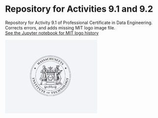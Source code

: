 # Repository for Activities 9.1 and 9.2
Repository for Activity 9.1 of  Professional Certificate in Data Engineering. 
Corrects errors, and adds missing MIT logo image file.  
[See the Jupyter notebook for MIT logo history](./MIT.ipynb)

<img src= "./MIT.png" width='300'/>   


